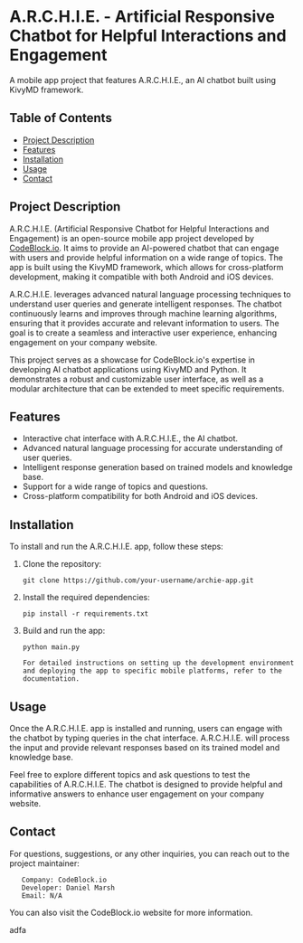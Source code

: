 # A.R.C.H.I.E. - Artificial Responsive Chatbot for Helpful Interactions and Engagement

A mobile app project that features A.R.C.H.I.E., an AI chatbot built using KivyMD framework.

## Table of Contents

- [Project Description](#project-description)
- [Features](#features)
- [Installation](#installation)
- [Usage](#usage)
- [Contact](#contact)

## Project Description

A.R.C.H.I.E. (Artificial Responsive Chatbot for Helpful Interactions and Engagement) is an open-source mobile app project developed by [CodeBlock.io](https://www.codeblock.io). It aims to provide an AI-powered chatbot that can engage with users and provide helpful information on a wide range of topics. The app is built using the KivyMD framework, which allows for cross-platform development, making it compatible with both Android and iOS devices.

A.R.C.H.I.E. leverages advanced natural language processing techniques to understand user queries and generate intelligent responses. The chatbot continuously learns and improves through machine learning algorithms, ensuring that it provides accurate and relevant information to users. The goal is to create a seamless and interactive user experience, enhancing engagement on your company website.

This project serves as a showcase for CodeBlock.io's expertise in developing AI chatbot applications using KivyMD and Python. It demonstrates a robust and customizable user interface, as well as a modular architecture that can be extended to meet specific requirements.

## Features

- Interactive chat interface with A.R.C.H.I.E., the AI chatbot.
- Advanced natural language processing for accurate understanding of user queries.
- Intelligent response generation based on trained models and knowledge base.
- Support for a wide range of topics and questions.
- Cross-platform compatibility for both Android and iOS devices.

## Installation

To install and run the A.R.C.H.I.E. app, follow these steps:

1. Clone the repository:

   ```shell
   git clone https://github.com/your-username/archie-app.git

2. Install the required dependencies:

   ```shell
   pip install -r requirements.txt

3. Build and run the app:

   ```shell
   python main.py

   For detailed instructions on setting up the development environment and deploying the app to specific mobile platforms, refer to the documentation.

## Usage

   Once the A.R.C.H.I.E. app is installed and running, users can engage with the chatbot by typing queries in the chat interface. A.R.C.H.I.E. will process the input and provide relevant responses based on its trained model and knowledge base.

   Feel free to explore different topics and ask questions to test the capabilities of A.R.C.H.I.E. The chatbot is designed to provide helpful and informative answers to enhance user engagement on your company website.

## Contact

   For questions, suggestions, or any other inquiries, you can reach out to the project maintainer:

       Company: CodeBlock.io
       Developer: Daniel Marsh
       Email: N/A

   You can also visit the CodeBlock.io website for more information.
   
   adfa